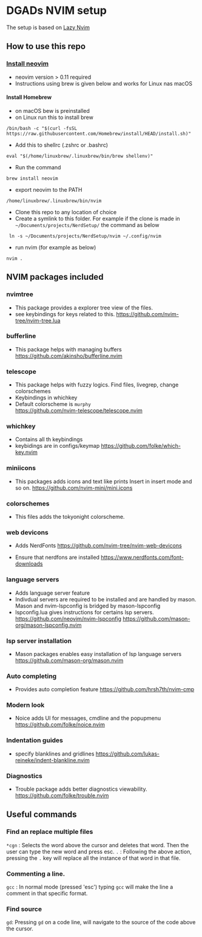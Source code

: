 # DGADs NVIM setup

The setup is based on [Lazy Nvim](https://lazy.folke.io)

## How to use this repo
### [Install neovim](https://github.com/neovim/neovim/blob/master/INSTALL.md)
* neovim version > 0.11 required
* Instructions using brew is given below and works for Linux nas macOS

#### Install Homebrew
* on macOS bew is preinstalled
* on Linux run this to install brew  
```
/bin/bash -c "$(curl -fsSL https://raw.githubusercontent.com/Homebrew/install/HEAD/install.sh)"
```
* Add this to shellrc (.zshrc or .bashrc)
```
eval "$(/home/linuxbrew/.linuxbrew/bin/brew shellenv)"
```
* Run the command
```
brew install neovim
```
* export neovim to the PATH 
```
/home/linuxbrew/.linuxbrew/bin/nvim
```

* Clone this repo to any location of choice
* Create a symlink to this folder. For example if the clone is made in `~/Documents/projects/NerdSetup/` the command as below
```
 ln -s ~/Documents/projects/NerdSetup/nvim ~/.config/nvim
```
* run nvim (for example as below)
```
nvim .
```

## NVIM packages included
### nvimtree
* This package provides a explorer tree view of the files.
* see keybindings for keys related to this.
https://github.com/nvim-tree/nvim-tree.lua

### bufferline
* This package helps with managing buffers
https://github.com/akinsho/bufferline.nvim

### telescope
* This package helps with fuzzy logics. Find files, livegrep, change colorschemes
* Keybindings in whichkey 
* Default colorscheme is `murphy`  
https://github.com/nvim-telescope/telescope.nvim

### whichkey
* Contains all th keybindings
* keybidings are in configs/keymap
https://github.com/folke/which-key.nvim

### miniicons
* This packages adds icons and text like prints Insert in insert mode and so on.
https://github.com/nvim-mini/mini.icons

### colorschemes
* This files adds the tokyonight colorscheme. 

### web devicons
* Adds NerdFonts
https://github.com/nvim-tree/nvim-web-devicons

* Ensure that nerdfons are installed
https://www.nerdfonts.com/font-downloads

### language servers
* Adds language server feature
* Indivdual servers are required to be installed and are handled by mason. Mason and nvim-lspconfig is bridged by mason-lspconfig
* lspconfig.lua gives instructions for certains lsp servers.
https://github.com/neovim/nvim-lspconfig
https://github.com/mason-org/mason-lspconfig.nvim

### lsp server installation
* Mason packages enables easy installation of lsp language servers
https://github.com/mason-org/mason.nvim

### Auto completing
* Provides auto completion feature
https://github.com/hrsh7th/nvim-cmp

### Modern look
* Noice adds UI for messages, cmdline and the popupmenu
https://github.com/folke/noice.nvim

### Indentation guides
* specify blanklines and gridlines
https://github.com/lukas-reineke/indent-blankline.nvim

### Diagnostics
* Trouble package adds better diagnostics viewability.
https://github.com/folke/trouble.nvim



## Useful commands

### Find an replace multiple files

`*cgn` : Selects the word above the cursor and deletes that word. Then the user can type the new word and press esc.
`.`    : Following the above action, pressing the `.` key will replace all the instance of that word in that file.

### Commenting a line.
`gcc` : In normal mode (pressed 'esc') typing `gcc` will make the line a comment in that specific format.


### Find source
`gd`: Pressing `gd` on a code line, will navigate to the source of the code above the cursor.
